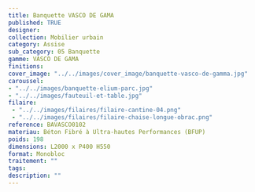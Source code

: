 ```yaml
---
title: Banquette VASCO DE GAMA
published: TRUE
designer: 
collection: Mobilier urbain
category: Assise
sub_category: 05 Banquette
gamme: VASCO DE GAMA
finitions: 
cover_image: "../../images/cover_image/banquette-vasco-de-gamma.jpg"
caroussel: 
- "../../images/banquette-elium-parc.jpg"
- "../../images/fauteuil-et-table.jpg"
filaire: 
 - "../../images/filaires/filaire-cantine-04.png"
 - "../../images/filaires/filaire-chaise-longue-obrac.png"
reference: BAVASCO0102
materiau: Béton Fibré à Ultra-hautes Performances (BFUP)
poids: 198
dimensions: L2000 x P400 H550
format: Monobloc
traitement: ""
tags: 
description: ""
---
```

